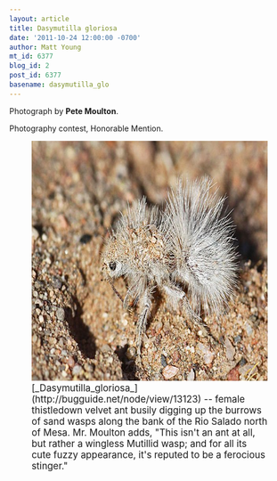 ```yaml
---
layout: article
title: Dasymutilla gloriosa
date: '2011-10-24 12:00:00 -0700'
author: Matt Young
mt_id: 6377
blog_id: 2
post_id: 6377
basename: dasymutilla_glo
---
```

Photograph by **Pete Moulton**.

Photography contest, Honorable Mention.

<figure>
<img src="/uploads/2011/Moulton.Dasymutilla_gloriosa_female.jpg" alt="Moulton.Dasymutilla_gloriosa_female.jpg" width="600" height="431" />
<figcaption markdown="span">
<big>[_Dasymutilla_gloriosa_](http://bugguide.net/node/view/13123) -- female thistledown velvet ant  busily digging up the burrows of sand wasps along the bank of the Rio Salado north of Mesa. Mr. Moulton adds, "This isn't an ant at all, but rather a wingless Mutillid wasp; and for all its cute fuzzy appearance, it's reputed to be a ferocious stinger."</big>

</figcaption>
</figure>
